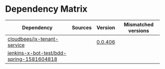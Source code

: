 # Dependency Matrix

Dependency | Sources | Version | Mismatched versions
---------- | ------- | ------- | -------------------
[cloudbees/jx-tenant-service](https://github.com/cloudbees/jx-tenant-service) |  | [0.0.406](https://github.com/cloudbees/jx-tenant-service/releases/tag/v0.0.406) | 
[jenkins-x-bot-test/bdd-spring-1581604818](https://github.com/jenkins-x-bot-test/bdd-spring-1581604818.git) |  | []() | 
